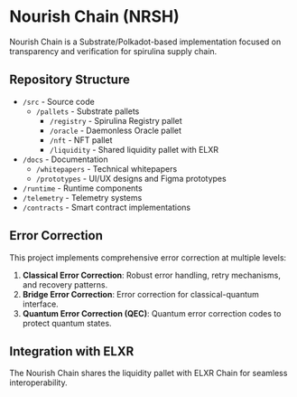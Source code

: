 # Nourish Chain (NRSH)

Nourish Chain is a Substrate/Polkadot-based implementation focused on transparency and verification for spirulina supply chain.

## Repository Structure

- `/src` - Source code
  - `/pallets` - Substrate pallets
    - `/registry` - Spirulina Registry pallet
    - `/oracle` - Daemonless Oracle pallet
    - `/nft` - NFT pallet
    - `/liquidity` - Shared liquidity pallet with ELXR
- `/docs` - Documentation
  - `/whitepapers` - Technical whitepapers
  - `/prototypes` - UI/UX designs and Figma prototypes
- `/runtime` - Runtime components
- `/telemetry` - Telemetry systems
- `/contracts` - Smart contract implementations

## Error Correction

This project implements comprehensive error correction at multiple levels:

1. **Classical Error Correction**: Robust error handling, retry mechanisms, and recovery patterns.
2. **Bridge Error Correction**: Error correction for classical-quantum interface.
3. **Quantum Error Correction (QEC)**: Quantum error correction codes to protect quantum states.

## Integration with ELXR

The Nourish Chain shares the liquidity pallet with ELXR Chain for seamless interoperability.

